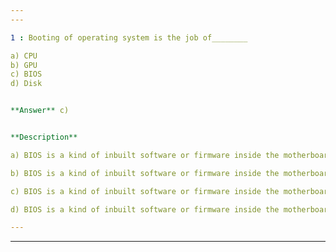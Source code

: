 ```yaml
---
---

1 : Booting of operating system is the job of________

a) CPU  
b) GPU  
c) BIOS  
d) Disk  


**Answer** c)


**Description**

a) BIOS is a kind of inbuilt software or firmware inside the motherboard. Its only function is to load the operating system of a computer. Option (a) CPU is for computation.Option (b) GPU is the Graphics Processing Unit & Option (d) Disk is the secondary storage device.

b) BIOS is a kind of inbuilt software or firmware inside the motherboard. Its only function is to load the operating system of a computer. Option (a) CPU is for computation.Option (b) GPU is the Graphics Processing Unit & Option (d) Disk is the secondary storage device.

c) BIOS is a kind of inbuilt software or firmware inside the motherboard. Its only function is to load the operating system of a computer. Option (a) CPU is for computation.Option (b) GPU is the Graphics Processing Unit & Option (d) Disk is the secondary storage device.

d) BIOS is a kind of inbuilt software or firmware inside the motherboard. Its only function is to load the operating system of a computer. Option (a) CPU is for computation.Option (b) GPU is the Graphics Processing Unit & Option (d) Disk is the secondary storage device.

---
```

---


